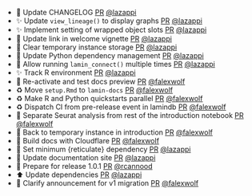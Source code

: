 - 📝 Update CHANGELOG [PR](https://github.com/laminlabs/laminr/pull/187) [@lazappi](https://github.com/lazappi)
- ✨ Update `view_lineage()` to display graphs [PR](https://github.com/laminlabs/laminr/pull/180) [@lazappi](https://github.com/lazappi)
- ✨ Implement setting of wrapped object slots [PR](https://github.com/laminlabs/laminr/pull/188) [@lazappi](https://github.com/lazappi)
- 📝 Update link in welcome vignette [PR](https://github.com/laminlabs/laminr/pull/190) [@lazappi](https://github.com/lazappi)
- 🐛 Clear temporary instance storage [PR](https://github.com/laminlabs/laminr/pull/189) [@lazappi](https://github.com/lazappi)
- 🚸  Update Python dependency management [PR](https://github.com/laminlabs/laminr/pull/183) [@lazappi](https://github.com/lazappi)
- 🐛 Allow running `lamin_connect()` multiple times [PR](https://github.com/laminlabs/laminr/pull/176) [@lazappi](https://github.com/lazappi)
- ✨ Track R environment [PR](https://github.com/laminlabs/laminr/pull/179) [@lazappi](https://github.com/lazappi)
- 👷 Re-activate and test docs preview [PR](https://github.com/laminlabs/laminr/pull/175) [@falexwolf](https://github.com/falexwolf)
- ♻️ Move `setup.Rmd` to `lamin-docs` [PR](https://github.com/laminlabs/laminr/pull/172) [@falexwolf](https://github.com/falexwolf)
- ♻️ Make R and Python quickstarts parallel [PR](https://github.com/laminlabs/laminr/pull/170) [@falexwolf](https://github.com/falexwolf)
- ♻️ Dispatch CI from pre-release event in lamindb [PR](https://github.com/laminlabs/laminr/pull/168) [@falexwolf](https://github.com/falexwolf)
- 👷 Separate Seurat analysis from rest of the introduction notebook [PR](https://github.com/laminlabs/laminr/pull/163) [@falexwolf](https://github.com/falexwolf)
- 💚 Back to temporary instance in introduction [PR](https://github.com/laminlabs/laminr/pull/161) [@falexwolf](https://github.com/falexwolf)
- 👷 Build docs with Cloudflare [PR](https://github.com/laminlabs/laminr/pull/160) [@falexwolf](https://github.com/falexwolf)
- 📌 Set minimum {reticulate} dependency [PR](https://github.com/laminlabs/laminr/pull/158) [@lazappi](https://github.com/lazappi)
- 📝  Update documentation site [PR](https://github.com/laminlabs/laminr/pull/159) [@lazappi](https://github.com/lazappi)
- :memo: Prepare for release 1.0.1 [PR](https://github.com/laminlabs/laminr/pull/157) [@rcannood](https://github.com/rcannood)
- ⬆️ Update dependencies [PR](https://github.com/laminlabs/laminr/pull/156) [@lazappi](https://github.com/lazappi)
- :memo: Clarify announcement for v1 migration [PR](https://github.com/laminlabs/laminr/pull/154) [@falexwolf](https://github.com/falexwolf)

